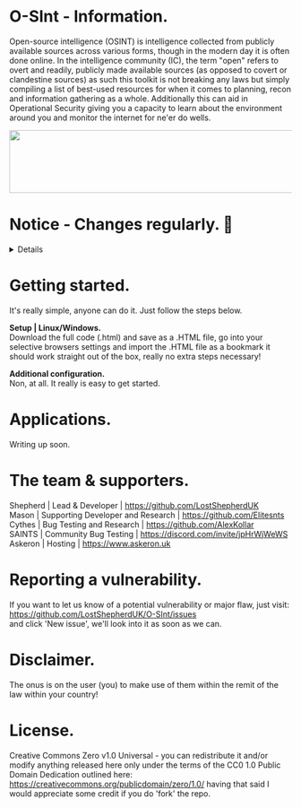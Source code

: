 # O-SInt - Information. <br>
Open-source intelligence (OSINT) is intelligence collected from publicly available sources across various forms, though in the modern day it is often done online. In the intelligence community (IC), the term "open" refers to overt and readily, publicly made available sources (as opposed to covert or clandestine sources) as such this toolkit is not breaking any laws but simply compiling a list of best-used resources for when it comes to planning, recon and information gathering as a whole.  Additionally this can aid in  Operational Security giving you a capacity to learn about the environment around you and monitor the internet for ne'er do wells.

<body>
<!-- Divider -->
  <p align="center">
  <img src="https://github.com/LostShepherdUK/LostShepherdUK/blob/main/Gallery/neon-line-purple.png" width="850" height="112" /></p>
</body>

# Notice - Changes regularly. 📰<br>
<details>
Non to mention.
</details>


# Getting started. <br>
It's really simple, anyone can do it. Just follow the steps below.


**Setup | Linux/Windows.** <br>
Download the full code (.html) and save as a .HTML file, go into your selective browsers settings and import the .HTML file as a bookmark it should work straight out of the box, really no extra steps necessary!


**Additional configuration.** <br>
Non, at all. It really is easy to get started.


# Applications. <br>
Writing up soon.


# The team & supporters. <br>
Shepherd | Lead & Developer                            | https://github.com/LostShepherdUK<br>
Mason | Supporting Developer and Research              | https://github.com/Elitesnts<br>
Cythes | Bug Testing and Research                      | https://github.com/AlexKollar<br>
SAINTS | Community Bug Testing                         | https://discord.com/invite/jpHrWjWeWS<br>
Askeron | Hosting                                      | https://www.askeron.uk<br>


# Reporting a vulnerability. <br>
If you want to let us know of a potential vulnerability or major flaw, just visit: <br>
https://github.com/LostShepherdUK/O-SInt/issues <br>
and click 'New issue', we'll look into it as soon as we can.


# Disclaimer. <br>
The onus is on the user (you) to make use of them within the remit of the law within your country!


# License. <br>
Creative Commons Zero v1.0 Universal - you can redistribute it and/or modify anything released here only under the terms of the CC0 1.0 Public Domain Dedication outlined here: https://creativecommons.org/publicdomain/zero/1.0/ having that said I would appreciate some credit if you do 'fork' the repo.
